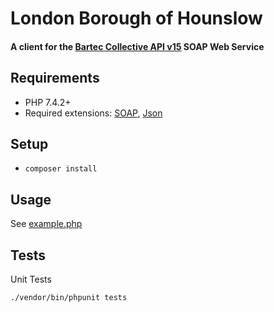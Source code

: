 # London Borough of Hounslow

#### A client for the [Bartec Collective API v15](https://confluence.bartecautoid.com/display/COLLAPIR15/) SOAP Web  Service

## Requirements

- PHP 7.4.2+
- Required extensions: [SOAP](https://www.php.net/manual/en/soap.installation.php), [Json](https://www.php.net/manual/en/json.installation.php)

## Setup

- `composer install`

## Usage

See [example.php](example.php)

## Tests

Unit Tests
 
`./vendor/bin/phpunit tests`
